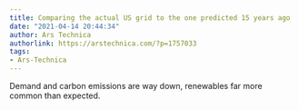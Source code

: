 ```yaml
---
title: Comparing the actual US grid to the one predicted 15 years ago
date: "2021-04-14 20:44:34"
author: Ars Technica
authorlink: https://arstechnica.com/?p=1757033
tags:
- Ars-Technica
---
```

Demand and carbon emissions are way down, renewables far more common than expected.